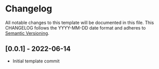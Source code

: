 # Changelog

All notable changes to this template will be documented in this file.
This CHANGELOG follows the YYYY-MM-DD date format and adheres to [Semantic Versioning](https://semver.org).

## [0.0.1] - 2022-06-14

- Initial template commit